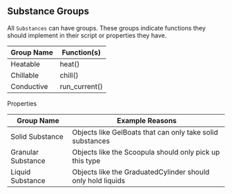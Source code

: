 ## Substance Groups

All `Substances` can have groups. These groups indicate functions they should implement in their script or properties they have.

| Group Name | Function(s) |
| ------------- | ------------- |
| Heatable | heat() |
| Chillable | chill() |
| Conductive | run_current() |

Properties

| Group Name | Example Reasons |
| ------------- | ------------- |
| Solid Substance | Objects like GelBoats that can only take solid substances |
| Granular Substance | Objects like the Scoopula should only pick up this type |
| Liquid Substance | Objects like the GraduatedCylinder should only hold liquids |